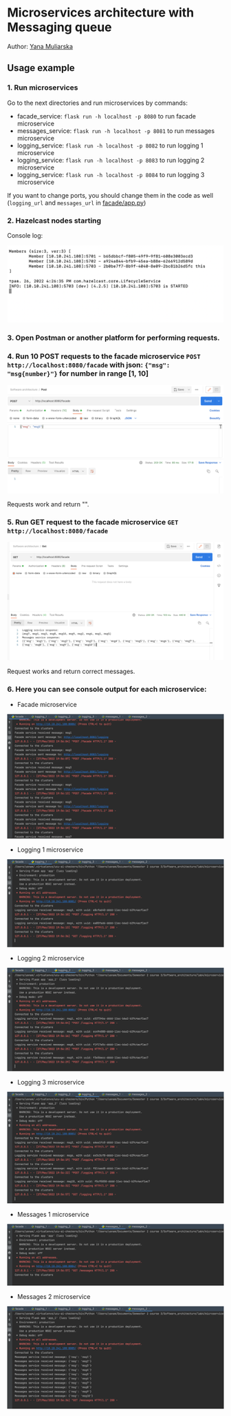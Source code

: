 # Microservices architecture with Messaging queue

Author: [Yana Muliarska](https://github.com/muliarska)

## Usage example

### 1. Run microservices

Go to the next directories and run microservices by commands:
- facade_service: `flask run -h localhost -p 8080` to run facade microservice
- messages_service: `flask run -h localhost -p 8081` to run messages microservice
- logging_service: `flask run -h localhost -p 8082` to run logging 1 microservice
- logging_service: `flask run -h localhost -p 8083` to run logging 2 microservice
- logging_service: `flask run -h localhost -p 8084` to run logging 3 microservice

If you want to change ports, you should change them in the code as well (`logging_url` and `messages_url` in [facade/app.py](https://github.com/muliarska/microservices/blob/micro_basics/facade_service/app.py))

### 2. Hazelcast nodes starting

Console log:

![nodes_start](https://github.com/muliarska/microservices/blob/micro_mq/logs/nodes_start.png)

### 3. Open Postman or another platform for performing requests.

### 4. Run 10 POST requests to the facade microservice `POST http://localhost:8080/facade` with json: `{"msg": "msg{number}"}` for number in range [1, 10]

![post_request](https://github.com/muliarska/microservices/blob/micro_mq/logs/post_request.png)

Requests work and return "".

### 5. Run GET request to the facade microservice `GET http://localhost:8080/facade`

![get_request](https://github.com/muliarska/microservices/blob/micro_mq/logs/get_request.png)

Request works and return correct messages.

### 6. Here you can see console output for each microservice:

- Facade microservice

![facade_logs](https://github.com/muliarska/microservices/blob/micro_mq/logs/facade_logs.png)

- Logging 1 microservice

![logging_1_logs](https://github.com/muliarska/microservices/blob/micro_mq/logs/logging_1_logs.png)

- Logging 2 microservice

![logging_2_logs](https://github.com/muliarska/microservices/blob/micro_mq/logs/logging_2_logs.png)

- Logging 3 microservice

![logging_3_logs](https://github.com/muliarska/microservices/blob/micro_mq/logs/logging_3_logs.png)

- Messages 1 microservice

![messages_1_logs](https://github.com/muliarska/microservices/blob/micro_mq/logs/messages_1_logs.png)

- Messages 2 microservice

![messages_2_logs](https://github.com/muliarska/microservices/blob/micro_mq/logs/messages_2_logs.png)



